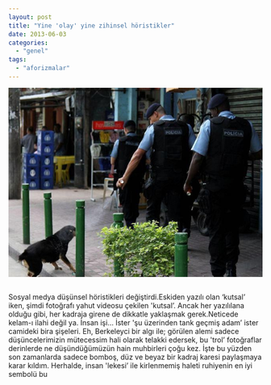 ```yaml
---
layout: post
title: "Yine 'olay' yine zihinsel höristikler"
date: 2013-06-03
categories: 
  - "genel"
tags: 
  - "aforizmalar"
---
```


  

![](/images/kopege-biber-gazi-sikan-polis.jpg)

  

|  |  |
| --- | --- |

Sosyal medya düşünsel höristikleri değiştirdi.Eskiden yazılı olan ‘kutsal’ iken, şimdi fotoğrafı yahut videosu çekilen 'kutsal’. Ancak her yazılılana olduğu gibi, her kadraja girene de dikkatle yaklaşmak gerek.Neticede kelam-ı ilahi değil ya. İnsan işi… İster 'şu üzerinden tank geçmiş adam’ ister camideki bira şişeleri. Eh, Berkeleyci bir algı ile; görülen alemi sadece düşüncelerimizin mütecessim hali olarak telakki edersek, bu 'trol’ fotoğraflar derinlerde ne düşündüğümüzün hain muhbirleri çoğu kez. İşte bu yüzden son zamanlarda sadece bomboş, düz ve beyaz bir kadraj karesi paylaşmaya karar kıldım. Herhalde, insan 'lekesi’ ile kirlenmemiş haleti ruhiyenin en iyi sembolü bu
